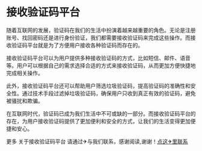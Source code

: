 # 接收验证码平台

随着互联网的发展，验证码在我们的生活中扮演着越来越重要的角色。无论是注册账号、找回密码还是进行身份验证，我们都需要接收验证码来完成这些操作。而接收验证码平台就是为了方便用户接收各种验证码而存在的。

接收验证码平台可以为用户提供多种接收验证码的方式，比如短信、邮件、语音等。用户可以根据自己的需求选择合适的方式来接收验证码，从而更加方便快捷地完成相关操作。

此外，接收验证码平台还可以帮助用户筛选垃圾验证码，提高验证码的准确性和安全性。通过技术手段过滤掉垃圾验证码，确保用户只收到真正有效的验证码，避免被骚扰和欺骗。

在互联网时代，验证码已成为我们生活中不可或缺的一部分。而接收验证码平台的存在，为用户接收验证码提供了更加便利和安全的方式，让我们的生活变得更加便捷和安心。

更多 关于接收验证码平台 请通过✈与我们联系，感谢阅读,谢谢！[点这✈里联系](https://ss.k02.cc)